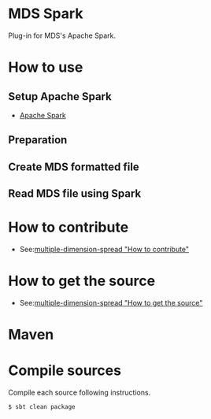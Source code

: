 # MDS Spark
Plug-in for MDS's Apache Spark.

# How to use

## Setup Apache Spark
- [Apache Spark](https://github.com/apache/spark)


## Preparation


## Create MDS formatted file



## Read MDS file using Spark

# How to contribute
* See:[multiple-dimension-spread "How to contribute"](https://github.com/yahoojapan/multiple-dimension-spread)


# How to get the source
* See:[multiple-dimension-spread "How to get the source"](https://github.com/yahoojapan/multiple-dimension-spread)


# Maven 


# Compile sources

Compile each source following instructions.

    $ sbt clean package
